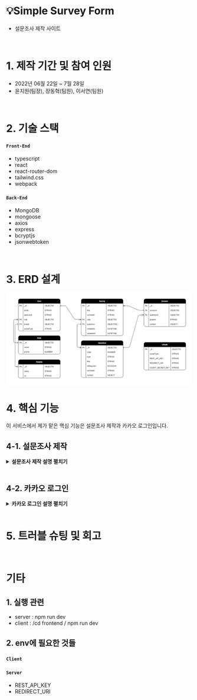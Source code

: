 # 💡Simple Survey Form

- 설문조사 제작 사이트

</br>

# 1. 제작 기간 및 참여 인원

- 2022년 06월 22일 ~ 7월 28일
- 윤지원(팀장), 장동혁(팀원), 이서연(팀원)

</br>

# 2. 기술 스택

#### `Front-End`

- typescript
- react
- react-router-dom
- tailwind.css
- webpack

#### `Back-End`

- MongoDB
- mongoose
- axios
- express
- bcryptjs
- jsonwebtoken

</br>

# 3. ERD 설계

![ERD설계](https://github.com/99-Yoon/Simple-Survey-Form/blob/a5ddeec25c698c29fd68724538d977b385e926e2/docs/ERD.PNG)

# 4. 핵심 기능

이 서비스에서 제가 맡은 핵심 기능은 설문조사 제작과 카카오 로그인입니다.

## 4-1. 설문조사 제작

<details>
<summary><b>설문조사 제작 설명 펼치기</b></summary>
<div markdown="1">

### (1)

**1.ㅇㄴㄹㅇㄻ**

</div>
</details>

<br/>

## 4-2. 카카오 로그인

<details>
<summary><b>카카오 로그인 설명 펼치기</b></summary>
<div markdown="1">

### RESTful API란?

Representational State Transfer(REST)는 기본적으로 네트워크에서 통신을 관리하기 위한 지침으로 만들어진 소프트웨어 아키텍쳐이다.  REST 아키텍처 스타일을 따르는 API를 REST API라고 하며, REST 아키텍처를 구현하는 웹 서비스를 RESTful 웹 서비스라고 한다.

API 개발자는 서버 애플리케이션 API 문서에서 클라이언트가 REST API를 어떻게 사용해야 하는지 설명하고, 클라이언트는 리소스가 필요할 때 API를 사용하여 서버에 접속한다. 대략적인 순서는 다음과 같다.

1.  클라이언트가 서버에 요청한다. API 문서에 따라 서버가 이해할 수 있는 방식으로 요청 형식을 지정한다.
2.  서버가 클라이언트를 인증(auth)하고 해당 요청을 수행할 수 있는 권한이 클라이언트에 있는지 확인한다.
3.  서버가 요청을 수신하고 내부적으로 처리한다.
4.  서버가 클라이언트에 응답을 반환한다. 응답에는 요청 성공 여부와 클라이언트가 요청한 모든 정보가 포함된다.

</br>

**요청에 포함되는 주요 요소**

- URL(Uniform Resource Locator)
- HTTP 메소드 : GET, POST, PUT, DELETE
- HTTP 헤더 : 클라이언트와 서버간에 교환되는 메타데이터, 파라미터

**응답에 포함되는 주요 요소**

- 상태코드 : 200, 201, 400, 404
- XML 또는 JSON 방식의 본문
- 헤더 : 서버, 인코딩, 날짜 등

### 카카오 로그인 과정

사전 작업은 다음과 같다. 자세한 내용은 **[카카오 로그인 > 설정하기](https://developers.kakao.com/docs/latest/ko/kakaologin/prerequisite)** 참고

- **플랫폼 등록** : 내 애플리케이션에 등록
- **카카오 로그인 활성화** : 내 애플리케이션 > 제품 설정 > 카카오 로그인 활성화
- **Redirect URI 등록** : 내 애플리케이션 > 카카오 로그인 > Redirect URI 등록
- **필요한 동의항목 설정** : 내 애플리케이션 > 카카오 로그인 > 동의항목 > 개인정보

### 첫 번째 로그인

**1\. 카카오 계정 로그인**

<img src="https://img1.daumcdn.net/thumb/R1280x0/?scode=mtistory2&fname=https%3A%2F%2Fblog.kakaocdn.net%2Fdn%2FdBYeVb%2FbtsAvY8EAmV%2Fi6gY2kEOKwk28dTs3PfZwK%2Fimg.png" alt="로그인화면" height="300px">
<img src="https://img1.daumcdn.net/thumb/R1280x0/?scode=mtistory2&fname=https%3A%2F%2Fblog.kakaocdn.net%2Fdn%2FRjoZK%2FbtsAF4FpNDj%2FRFdGlaKZRaBdrqyBz49JPk%2Fimg.png" alt="카카오로그인화면" height="300px">

```ts
//카카오 로그인 버튼 클릭 시
window.location.href = `https://kauth.kakao.com/oauth/authorize?client_id=${data.REST_API_KEY}&redirect_uri=${data.REDIRECT_URI}&response_type=code`;
```

- 위 코드를 실행 시 제일 먼저 카카오 측에서는 kakao.com **쿠키 존재 여부를 확인**한다.
- 첫 로그인일 경우 쿠키가 존재하지 않으므로 account.kakao.com/login에 접속해 **로그인** 한다.
- 로그인을 하면 kakao.com에 종속적으로 **쿠키를 생성**한다.

**2\. 동의화면 및 인가코드 받기**

<img src="https://img1.daumcdn.net/thumb/R1280x0/?scode=mtistory2&fname=https%3A%2F%2Fblog.kakaocdn.net%2Fdn%2FLEDPZ%2FbtsAzDbvir6%2F4Nbf6gurG1zKKyDK23P6KK%2Fimg.png" alt="동의화면" height="250px">
<img src="https://img1.daumcdn.net/thumb/R1280x0/?scode=mtistory2&fname=https%3A%2F%2Fblog.kakaocdn.net%2Fdn%2Fb6Qch2%2FbtsAxhfQB0S%2FXtKrZKR5HGmylk1GiP7ZF1%2Fimg.png" alt="인가코드화면" height="250px">

- 로그인을 하면 아까 요청했던 주소로 돌아가 **동의화면이 출력**된다.
- 동의하고 계속하기 클릭 시, **redirect_uri**로 요청에 대한 응답이 전달된다.
- 응답은 **쿼리 파라미터**로 **인가코드(code)**, state, error, error_description이 있다.
- redirect_uri에 해당하는 컴포넌트에서 다음과 같이 **인가코드를 받아 저장**해준다.

```ts
const [code, setCode] = useState("");

useEffect(() => {
  setCode(new URL(window.location.href).searchParams.get("code") as string); //인가코드
}, []);
```

**3\. 토큰 받기**

```ts
const params = new URLSearchParams({
  grant_type: "authorization_code",
  client_id: socialKeys.REST_API_KEY,
  redirect_uri: socialKeys.REDIRECT_URI,
  code: code,
  client_secret: socialKeys.CLIENT_SECRET_KEY,
});

const kakaoResponse = await axios.post(
  "https://kauth.kakao.com/oauth/token",
  params
);
```

- 인가코드 등을 위와 같이 POST로 요청한다.
- 응답으로 token_type, access_token, **id_token**, expires_in, refresh_token, refresh_token_expires_in  등이 온다.
- **id_token을** **디코딩**하여 **email, sub(고유 회원번호)를 추출해 DB에 저장**한다.
- **토큰을 쿠키에 저장**하고 사용자를 반환하면 로그인이 완료된다.

### 두 번째 로그인

이미 한 번 카카오 로그인을 진행했고 동의항목에 동의 한 경우에는,

카카오에서 쿠키를 확인하고 바로 인가코드를 보내준다. 이후 과정은 위와 동일하다.

</div>
</details>

<br/>

# 5. 트러블 슈팅 및 회고

<br/>

# 기타

## 1. 실행 관련

- server : npm run dev
- client : /cd frontend / npm run dev

## 2. env에 필요한 것들

#### `Client`

#### `Server`

- REST_API_KEY
- REDIRECT_URI
